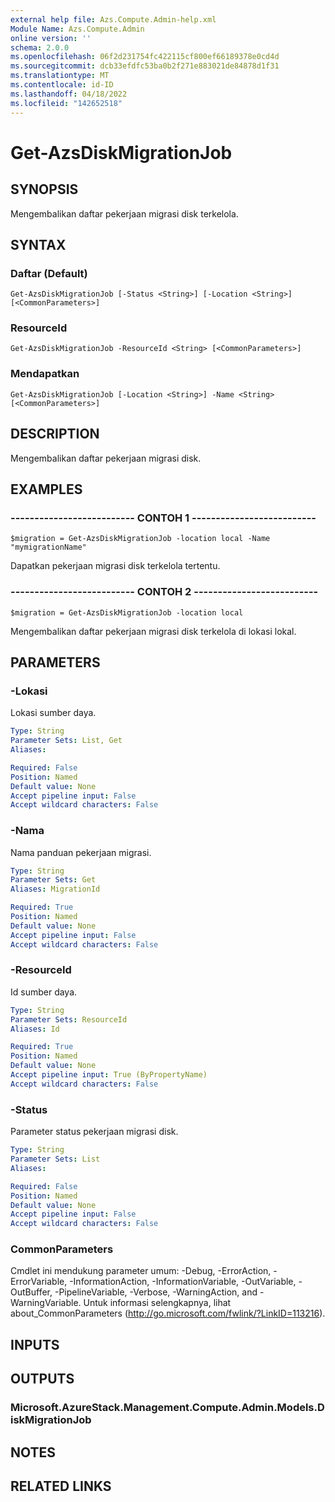 ```yaml
---
external help file: Azs.Compute.Admin-help.xml
Module Name: Azs.Compute.Admin
online version: ''
schema: 2.0.0
ms.openlocfilehash: 06f2d231754fc422115cf800ef66189378e0cd4d
ms.sourcegitcommit: dcb33efdfc53ba0b2f271e883021de84878d1f31
ms.translationtype: MT
ms.contentlocale: id-ID
ms.lasthandoff: 04/18/2022
ms.locfileid: "142652518"
---
```

# Get-AzsDiskMigrationJob

## SYNOPSIS
Mengembalikan daftar pekerjaan migrasi disk terkelola.

## SYNTAX

### Daftar (Default)
```
Get-AzsDiskMigrationJob [-Status <String>] [-Location <String>] [<CommonParameters>]
```

### ResourceId
```
Get-AzsDiskMigrationJob -ResourceId <String> [<CommonParameters>]
```

### Mendapatkan
```
Get-AzsDiskMigrationJob [-Location <String>] -Name <String> [<CommonParameters>]
```

## DESCRIPTION
Mengembalikan daftar pekerjaan migrasi disk.

## EXAMPLES

### -------------------------- CONTOH 1 --------------------------
```
$migration = Get-AzsDiskMigrationJob -location local -Name "mymigrationName"
```

Dapatkan pekerjaan migrasi disk terkelola tertentu.

### -------------------------- CONTOH 2 --------------------------
```
$migration = Get-AzsDiskMigrationJob -location local
```

Mengembalikan daftar pekerjaan migrasi disk terkelola di lokasi lokal.

## PARAMETERS

### -Lokasi
Lokasi sumber daya.

```yaml
Type: String
Parameter Sets: List, Get
Aliases: 

Required: False
Position: Named
Default value: None
Accept pipeline input: False
Accept wildcard characters: False
```

### -Nama
Nama panduan pekerjaan migrasi.

```yaml
Type: String
Parameter Sets: Get
Aliases: MigrationId

Required: True
Position: Named
Default value: None
Accept pipeline input: False
Accept wildcard characters: False
```

### -ResourceId
Id sumber daya.

```yaml
Type: String
Parameter Sets: ResourceId
Aliases: Id

Required: True
Position: Named
Default value: None
Accept pipeline input: True (ByPropertyName)
Accept wildcard characters: False
```

### -Status
Parameter status pekerjaan migrasi disk.

```yaml
Type: String
Parameter Sets: List
Aliases: 

Required: False
Position: Named
Default value: None
Accept pipeline input: False
Accept wildcard characters: False
```

### CommonParameters
Cmdlet ini mendukung parameter umum: -Debug, -ErrorAction, -ErrorVariable, -InformationAction, -InformationVariable, -OutVariable, -OutBuffer, -PipelineVariable, -Verbose, -WarningAction, and -WarningVariable. Untuk informasi selengkapnya, lihat about_CommonParameters (http://go.microsoft.com/fwlink/?LinkID=113216).

## INPUTS

## OUTPUTS

### Microsoft.AzureStack.Management.Compute.Admin.Models.DiskMigrationJob

## NOTES

## RELATED LINKS


